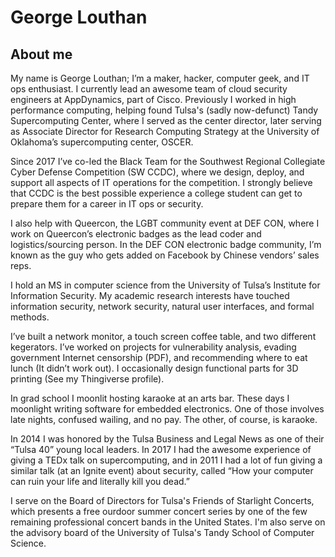 # George Louthan

## About me
My name is George Louthan; I’m a maker, hacker, computer geek, and IT ops enthusiast. I currently lead an awesome team of cloud security engineers at AppDynamics, part of Cisco. Previously I worked in high performance computing, helping found Tulsa's (sadly now-defunct) Tandy Supercomputing Center, where I served as the center director, later serving as Associate Director for Research Computing Strategy at the University of Oklahoma’s supercomputing center, OSCER.

Since 2017 I’ve co-led the Black Team for the Southwest Regional Collegiate Cyber Defense Competition (SW CCDC), where we design, deploy, and support all aspects of IT operations for the competition. I strongly believe that CCDC is the best possible experience a college student can get to prepare them for a career in IT ops or security.

I also help with Queercon, the LGBT community event at DEF CON, where I work on Queercon’s electronic badges as the lead coder and logistics/sourcing person. In the DEF CON electronic badge community, I’m known as the guy who gets added on Facebook by Chinese vendors’ sales reps.

I hold an MS in computer science from the University of Tulsa’s Institute for Information Security. My academic research interests have touched information security, network security, natural user interfaces, and formal methods.

I’ve built a network monitor, a touch screen coffee table, and two different kegerators. I’ve worked on projects for vulnerability analysis, evading government Internet censorship (PDF), and recommending where to eat lunch (It didn’t work out). I occasionally design functional parts for 3D printing (See my Thingiverse profile).

In grad school I moonlit hosting karaoke at an arts bar. These days I moonlight writing software for embedded electronics. One of those involves late nights, confused wailing, and no pay. The other, of course, is karaoke.

In 2014 I was honored by the Tulsa Business and Legal News as one of their “Tulsa 40” young local leaders. In 2017 I had the awesome experience of giving a TEDx talk on supercomputing, and in 2011 I had a lot of fun giving a similar talk (at an Ignite event) about security, called “How your computer can ruin your life and literally kill you dead.”

I serve on the Board of Directors for Tulsa's Friends of Starlight Concerts, which presents a free ourdoor summer concert series by one of the few remaining professional concert bands in the United States. I'm also serve on the advisory board of the University of Tulsa's Tandy School of Computer Science.
